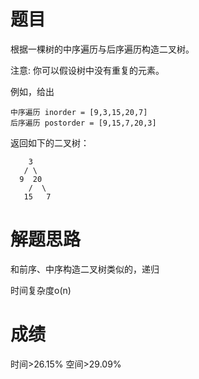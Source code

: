 # 题目
根据一棵树的中序遍历与后序遍历构造二叉树。

注意:
你可以假设树中没有重复的元素。

例如，给出

    中序遍历 inorder = [9,3,15,20,7]
    后序遍历 postorder = [9,15,7,20,3]
返回如下的二叉树：

        3
       / \
      9  20
        /  \
       15   7

# 解题思路
和前序、中序构造二叉树类似的，递归

时间复杂度o(n)
# 成绩
时间>26.15%
空间>29.09%
